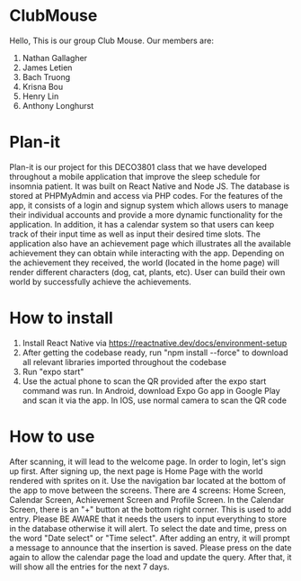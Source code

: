 # ClubMouse
Hello, This is our group Club Mouse. Our members are: 
1. Nathan Gallagher
2. James Letien
3. Bach Truong
4. Krisna Bou
5. Henry Lin
6. Anthony Longhurst


# Plan-it
Plan-it is our project for this DECO3801 class that we have developed throughout a mobile application that improve the sleep schedule for insomnia patient.
It was built on React Native and Node JS. The database is stored at PHPMyAdmin and access via PHP codes. For the features of the app, it consists of a login and signup system which allows users to manage their individual accounts
and provide a more dynamic functionality for the application. In addition, it has a calendar system so that users can keep track of their input time as well as 
input their desired time slots. The application also have an achievement page which illustrates all the available achievement they can obtain while interacting with the app.
Depending on the achievement they received, the world (located in the home page) will render different characters (dog, cat, plants, etc). User can build their own world 
by successfully achieve the achievements. 

# How to install 
1. Install React Native via https://reactnative.dev/docs/environment-setup
2. After getting the codebase ready, run "npm install --force" to download all relevant libraries imported throughout the codebase
3. Run "expo start"
4. Use the actual phone to scan the QR provided after the expo start command was run. In Android, download Expo Go app in Google Play and scan it via the app. 
In IOS, use normal camera to scan the QR code

# How to use
After scanning, it will lead to the welcome page. In order to login, let's sign up first. After signing up, the next page is Home Page with the world rendered with sprites on it.
Use the navigation bar located at the bottom of the app to move between the screens. There are 4 screens: Home Screen, Calendar Screen, Achievement Screen and Profile Screen.
In the Calendar Screen, there is an "+" button at the bottom right corner. This is used to add entry. Please BE AWARE that it needs the users to input everything to store
in the database otherwise it will alert. To select the date and time, press on the word "Date select" or "Time select". 
After adding an entry, it will prompt a message to announce that the insertion is saved. Please press on the date again to allow the calendar page the load and update the query.
After that, it will show all the entries for the next 7 days. 
